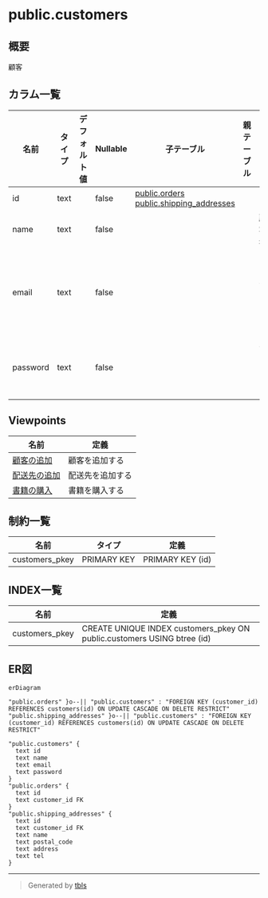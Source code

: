 # public.customers

## 概要

顧客

## カラム一覧

| 名前 | タイプ | デフォルト値 | Nullable | 子テーブル | 親テーブル | コメント |
| ---- | ------ | ------------ | -------- | ---------- | ---------- | -------- |
| id | text |  | false | [public.orders](public.orders.md) [public.shipping_addresses](public.shipping_addresses.md) |  |  |
| name | text |  | false |  |  | 顧客名 |
| email | text |  | false |  |  | メールアドレス |
| password | text |  | false |  |  | パスワード |

## Viewpoints

| 名前 | 定義 |
| ---- | ---------- |
| [顧客の追加](viewpoint-1.md) | 顧客を追加する |
| [配送先の追加](viewpoint-2.md) | 配送先を追加する |
| [書籍の購入](viewpoint-3.md) | 書籍を購入する |

## 制約一覧

| 名前 | タイプ | 定義 |
| ---- | ---- | ---------- |
| customers_pkey | PRIMARY KEY | PRIMARY KEY (id) |

## INDEX一覧

| 名前 | 定義 |
| ---- | ---------- |
| customers_pkey | CREATE UNIQUE INDEX customers_pkey ON public.customers USING btree (id) |

## ER図

```mermaid
erDiagram

"public.orders" }o--|| "public.customers" : "FOREIGN KEY (customer_id) REFERENCES customers(id) ON UPDATE CASCADE ON DELETE RESTRICT"
"public.shipping_addresses" }o--|| "public.customers" : "FOREIGN KEY (customer_id) REFERENCES customers(id) ON UPDATE CASCADE ON DELETE RESTRICT"

"public.customers" {
  text id
  text name
  text email
  text password
}
"public.orders" {
  text id
  text customer_id FK
}
"public.shipping_addresses" {
  text id
  text customer_id FK
  text name
  text postal_code
  text address
  text tel
}
```

---

> Generated by [tbls](https://github.com/k1LoW/tbls)
